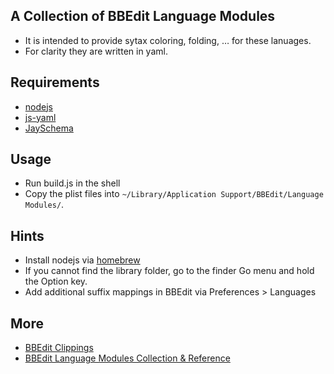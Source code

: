 ## A Collection of BBEdit Language Modules

- It is intended to provide sytax coloring, folding, … for these lanuages.
- For clarity they are written in yaml.

## Requirements

- [nodejs](http://nodejs.org/)
- [js-yaml](https://github.com/nodeca/js-yaml)
- [JaySchema](https://github.com/natesilva/jayschema)

## Usage

- Run build.js in the shell
- Copy the plist files into `~/Library/Application Support/BBEdit/Language Modules/`.

## Hints

- Install nodejs via [homebrew](https://github.com/mxcl/homebrew)
- If you cannot find the library folder, go to the finder Go menu and hold the Option key.
- Add additional suffix mappings in BBEdit via Preferences > Languages

## More

- [BBEdit Clippings](http://www.barebones.com/support/bbedit/clippings_library.html)
- [BBEdit Language Modules Collection & Reference](http://www.barebones.com/support/bbedit/plugin_library.html)
